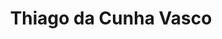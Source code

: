 ---
layout: biography
email: thiagomsdcv@gmail.com
has_profile: True
github: https://github.com/Thiagodcv
project: Machine learning, control theory, and optimization.
img: thiago.png
degree: MASc
year_start: 2024
year_end:
biography: Thiago is a MASc student at UBC. He completed his undergraduate degree in statistics with a concentration in computer science. His main interests revolve around ML, control theory, and optimization.
title: Thiago da Cunha Vasco
pub_name: Thiago da Cunha Vasco
linkedin: https://www.linkedin.com/in/thiagodcv/
---